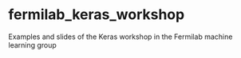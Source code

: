 # fermilab_keras_workshop
Examples and slides of the Keras workshop in the Fermilab machine learning group

